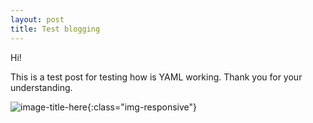 ```yaml
---
layout: post
title: Test blogging
---
```


Hi!

This is a test post for testing how is YAML working. Thank you for your understanding.

![image-title-here](github.com/kzlskl/blog/blob/master/img/Regular-Show-Season-2-Episode-17-See-You-There.jpg){:class="img-responsive"}

